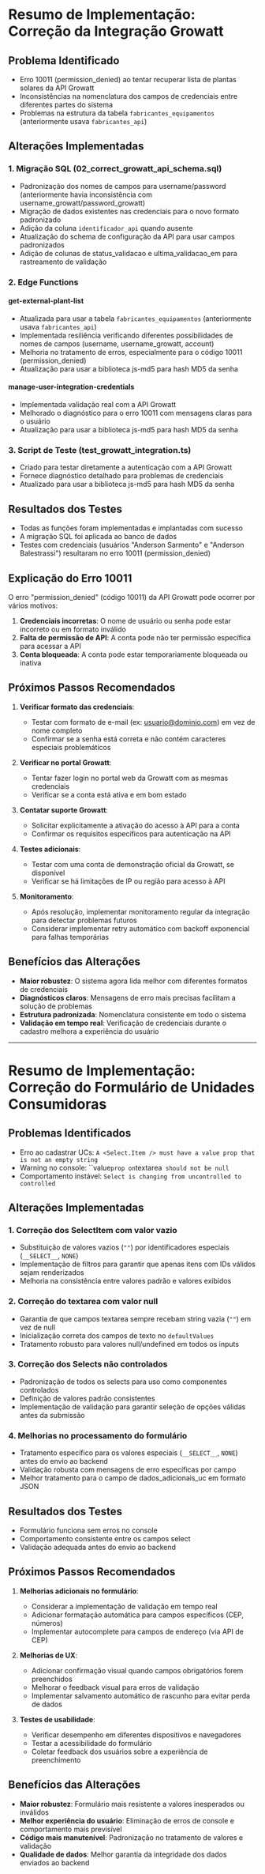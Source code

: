 # Resumo de Implementação: Correção da Integração Growatt

## Problema Identificado
- Erro 10011 (permission_denied) ao tentar recuperar lista de plantas solares da API Growatt
- Inconsistências na nomenclatura dos campos de credenciais entre diferentes partes do sistema
- Problemas na estrutura da tabela `fabricantes_equipamentos` (anteriormente usava `fabricantes_api`)

## Alterações Implementadas

### 1. Migração SQL (02_correct_growatt_api_schema.sql)
- Padronização dos nomes de campos para username/password (anteriormente havia inconsistência com username_growatt/password_growatt)
- Migração de dados existentes nas credenciais para o novo formato padronizado
- Adição da coluna `identificador_api` quando ausente
- Atualização do schema de configuração da API para usar campos padronizados
- Adição de colunas de status_validacao e ultima_validacao_em para rastreamento de validação

### 2. Edge Functions

#### get-external-plant-list
- Atualizada para usar a tabela `fabricantes_equipamentos` (anteriormente usava `fabricantes_api`)
- Implementada resiliência verificando diferentes possibilidades de nomes de campos (username, username_growatt, account)
- Melhoria no tratamento de erros, especialmente para o código 10011 (permission_denied)
- Atualização para usar a biblioteca js-md5 para hash MD5 da senha

#### manage-user-integration-credentials
- Implementada validação real com a API Growatt
- Melhorado o diagnóstico para o erro 10011 com mensagens claras para o usuário
- Atualização para usar a biblioteca js-md5 para hash MD5 da senha

### 3. Script de Teste (test_growatt_integration.ts)
- Criado para testar diretamente a autenticação com a API Growatt
- Fornece diagnóstico detalhado para problemas de credenciais
- Atualizado para usar a biblioteca js-md5 para hash MD5 da senha

## Resultados dos Testes

- Todas as funções foram implementadas e implantadas com sucesso
- A migração SQL foi aplicada ao banco de dados
- Testes com credenciais (usuários "Anderson Sarmento" e "Anderson Balestrassi") resultaram no erro 10011 (permission_denied)

## Explicação do Erro 10011

O erro "permission_denied" (código 10011) da API Growatt pode ocorrer por vários motivos:

1. **Credenciais incorretas**: O nome de usuário ou senha pode estar incorreto ou em formato inválido
2. **Falta de permissão de API**: A conta pode não ter permissão específica para acessar a API
3. **Conta bloqueada**: A conta pode estar temporariamente bloqueada ou inativa

## Próximos Passos Recomendados

1. **Verificar formato das credenciais**:
   - Testar com formato de e-mail (ex: usuario@dominio.com) em vez de nome completo
   - Confirmar se a senha está correta e não contém caracteres especiais problemáticos

2. **Verificar no portal Growatt**:
   - Tentar fazer login no portal web da Growatt com as mesmas credenciais
   - Verificar se a conta está ativa e em bom estado

3. **Contatar suporte Growatt**:
   - Solicitar explicitamente a ativação do acesso à API para a conta
   - Confirmar os requisitos específicos para autenticação na API

4. **Testes adicionais**:
   - Testar com uma conta de demonstração oficial da Growatt, se disponível
   - Verificar se há limitações de IP ou região para acesso à API

5. **Monitoramento**:
   - Após resolução, implementar monitoramento regular da integração para detectar problemas futuros
   - Considerar implementar retry automático com backoff exponencial para falhas temporárias

## Benefícios das Alterações

- **Maior robustez**: O sistema agora lida melhor com diferentes formatos de credenciais
- **Diagnósticos claros**: Mensagens de erro mais precisas facilitam a solução de problemas
- **Estrutura padronizada**: Nomenclatura consistente em todo o sistema
- **Validação em tempo real**: Verificação de credenciais durante o cadastro melhora a experiência do usuário

---

# Resumo de Implementação: Correção do Formulário de Unidades Consumidoras

## Problemas Identificados
- Erro ao cadastrar UCs: `A <Select.Item /> must have a value prop that is not an empty string`
- Warning no console: ``value` prop on `textarea` should not be null`
- Comportamento instável: `Select is changing from uncontrolled to controlled`

## Alterações Implementadas

### 1. Correção dos SelectItem com valor vazio
- Substituição de valores vazios (`""`) por identificadores especiais (`__SELECT__`, `NONE`)
- Implementação de filtros para garantir que apenas itens com IDs válidos sejam renderizados
- Melhoria na consistência entre valores padrão e valores exibidos

### 2. Correção do textarea com valor null
- Garantia de que campos textarea sempre recebam string vazia (`""`) em vez de null
- Inicialização correta dos campos de texto no `defaultValues`
- Tratamento robusto para valores null/undefined em todos os inputs

### 3. Correção dos Selects não controlados
- Padronização de todos os selects para uso como componentes controlados
- Definição de valores padrão consistentes
- Implementação de validação para garantir seleção de opções válidas antes da submissão

### 4. Melhorias no processamento do formulário
- Tratamento específico para os valores especiais (`__SELECT__`, `NONE`) antes do envio ao backend
- Validação robusta com mensagens de erro específicas por campo
- Melhor tratamento para o campo de dados_adicionais_uc em formato JSON

## Resultados dos Testes
- Formulário funciona sem erros no console
- Comportamento consistente entre os campos select
- Validação adequada antes do envio ao backend

## Próximos Passos Recomendados

1. **Melhorias adicionais no formulário**:
   - Considerar a implementação de validação em tempo real
   - Adicionar formatação automática para campos específicos (CEP, números)
   - Implementar autocomplete para campos de endereço (via API de CEP)

2. **Melhorias de UX**:
   - Adicionar confirmação visual quando campos obrigatórios forem preenchidos
   - Melhorar o feedback visual para erros de validação
   - Implementar salvamento automático de rascunho para evitar perda de dados

3. **Testes de usabilidade**:
   - Verificar desempenho em diferentes dispositivos e navegadores
   - Testar a acessibilidade do formulário
   - Coletar feedback dos usuários sobre a experiência de preenchimento

## Benefícios das Alterações
- **Maior robustez**: Formulário mais resistente a valores inesperados ou inválidos
- **Melhor experiência do usuário**: Eliminação de erros de console e comportamento mais previsível
- **Código mais manutenível**: Padronização no tratamento de valores e validação
- **Qualidade de dados**: Melhor garantia da integridade dos dados enviados ao backend
